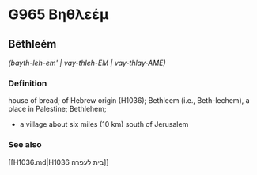 # G965 Βηθλεέμ

## Bēthleém

_(bayth-leh-em' | vay-thleh-EM | vay-thlay-AME)_

### Definition

house of bread; of Hebrew origin (H1036); Bethleem (i.e., Beth-lechem), a place in Palestine; Bethlehem; 

- a village about six miles (10 km) south of Jerusalem

### See also

[[H1036.md|H1036 בית לעפרה]]

